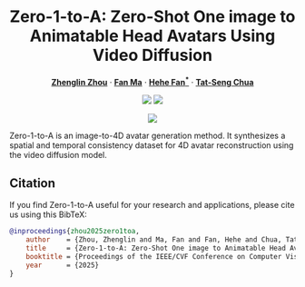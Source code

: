 <div align="center">
<h1>Zero-1-to-A: Zero-Shot One image to Animatable Head Avatars Using Video Diffusion</h1>

[**Zhenglin Zhou**](https://scholar.google.com/citations?user=6v7tOfEAAAAJ) · [**Fan Ma**](https://flowerfan.site/) · [**Hehe Fan<sup>*</sup>**](https://hehefan.github.io/) · [**Tat-Seng Chua**](https://www.chuatatseng.com/) 

<a href='https://zhenglinzhou.github.io/Zero-1-to-A/'><img src='https://img.shields.io/badge/Project-Page-green'></a>
<a href='https://github.com/ZhenglinZhou/Zero-1-to-A/blob/code/assets/paper.pdf'><img src='https://img.shields.io/badge/Technique-Report-red'></a>

</div>

<p align="center">
<img src="./assets/teaser.png">
</p>
Zero-1-to-A is an image-to-4D avatar generation method.
It synthesizes a spatial and temporal consistency dataset for 4D avatar reconstruction using the video diffusion model.


## Citation
If you find Zero-1-to-A useful for your research and applications, please cite us using this BibTeX:
```bibtex
@inproceedings{zhou2025zero1toa,
    author    = {Zhou, Zhenglin and Ma, Fan and Fan, Hehe and Chua, Tat-Seng},
    title     = {Zero-1-to-A: Zero-Shot One image to Animatable Head Avatars Using Video Diffusion}, 
    booktitle = {Proceedings of the IEEE/CVF Conference on Computer Vision and Pattern Recognition (CVPR)},
    year      = {2025}
}
```